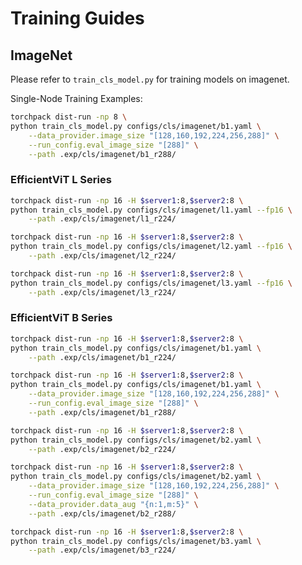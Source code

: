 # Training Guides

## ImageNet

Please refer to `train_cls_model.py` for training models on imagenet.

Single-Node Training Examples:

```bash
torchpack dist-run -np 8 \
python train_cls_model.py configs/cls/imagenet/b1.yaml \
    --data_provider.image_size "[128,160,192,224,256,288]" \
    --run_config.eval_image_size "[288]" \
    --path .exp/cls/imagenet/b1_r288/
```

### EfficientViT L Series

```bash
torchpack dist-run -np 16 -H $server1:8,$server2:8 \
python train_cls_model.py configs/cls/imagenet/l1.yaml --fp16 \
    --path .exp/cls/imagenet/l1_r224/
```

```bash
torchpack dist-run -np 16 -H $server1:8,$server2:8 \
python train_cls_model.py configs/cls/imagenet/l2.yaml --fp16 \
    --path .exp/cls/imagenet/l2_r224/
```

```bash
torchpack dist-run -np 16 -H $server1:8,$server2:8 \
python train_cls_model.py configs/cls/imagenet/l3.yaml --fp16 \
    --path .exp/cls/imagenet/l3_r224/
```

### EfficientViT B Series

```bash
torchpack dist-run -np 16 -H $server1:8,$server2:8 \
python train_cls_model.py configs/cls/imagenet/b1.yaml \
    --path .exp/cls/imagenet/b1_r224/
```

```bash
torchpack dist-run -np 16 -H $server1:8,$server2:8 \
python train_cls_model.py configs/cls/imagenet/b1.yaml \
    --data_provider.image_size "[128,160,192,224,256,288]" \
    --run_config.eval_image_size "[288]" \
    --path .exp/cls/imagenet/b1_r288/
```

```bash
torchpack dist-run -np 16 -H $server1:8,$server2:8 \
python train_cls_model.py configs/cls/imagenet/b2.yaml \
    --path .exp/cls/imagenet/b2_r224/
```

```bash
torchpack dist-run -np 16 -H $server1:8,$server2:8 \
python train_cls_model.py configs/cls/imagenet/b2.yaml \
    --data_provider.image_size "[128,160,192,224,256,288]" \
    --run_config.eval_image_size "[288]" \
    --data_provider.data_aug "{n:1,m:5}" \
    --path .exp/cls/imagenet/b2_r288/
```

```bash
torchpack dist-run -np 16 -H $server1:8,$server2:8 \
python train_cls_model.py configs/cls/imagenet/b3.yaml \
    --path .exp/cls/imagenet/b3_r224/
```
